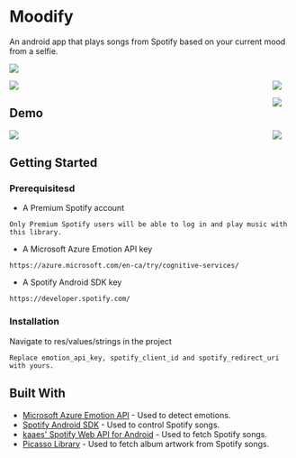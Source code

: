 # Moodify

An android app that plays songs from Spotify based on your current mood from a selfie.

![](https://github.com/joshvocal/Moodify/blob/master/screenshots/screenshot_4.png)

<img src="https://github.com/joshvocal/Moodify/blob/master/screenshots/screenshot_1.png" align="right" hspace="20">

![](https://github.com/joshvocal/Moodify/blob/master/screenshots/screenshot_2.png)

<img src="https://github.com/joshvocal/Moodify/blob/master/screenshots/screenshot_3.png" align="right" hspace="20">


## Demo

<img src="https://github.com/joshvocal/Moodify/blob/master/screenshots/happiness.gif" align="right" hspace="20">

![](https://github.com/joshvocal/Moodify/blob/master/screenshots/sadness.gif)


## Getting Started

### Prerequisitesd

* A Premium Spotify account

```
Only Premium Spotify users will be able to log in and play music with this library.
```

* A Microsoft Azure Emotion API key

```
https://azure.microsoft.com/en-ca/try/cognitive-services/
```

* A Spotify Android SDK key

```
https://developer.spotify.com/
```

### Installation

Navigate to res/values/strings in the project

```
Replace emotion_api_key, spotify_client_id and spotify_redirect_uri with yours.
```


## Built With

* [Microsoft Azure Emotion API](https://azure.microsoft.com/en-us/services/cognitive-services/emotion/) - Used to detect emotions.
* [Spotify Android SDK](https://github.com/spotify/android-sdk) - Used to control Spotify songs.
* [kaaes' Spotify Web API for Android](https://github.com/kaaes/spotify-web-api-android) - Used to fetch Spotify songs.
* [Picasso Library](https://square.github.io/picasso/) - Used to fetch album artwork from Spotify songs.


